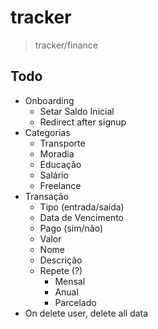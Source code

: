 # tracker
> tracker/finance

## Todo
- Onboarding
  - Setar Saldo Inicial
  - Redirect after signup
- Categorias
  - Transporte
  - Moradia
  - Educação
  - Salário
  - Freelance
- Transação
  - Tipo (entrada/saída)
  - Data de Vencimento
  - Pago (sim/não)
  - Valor
  - Nome
  - Descrição
  - Repete (?)
    - Mensal
    - Anual
    - Parcelado
- On delete user, delete all data
